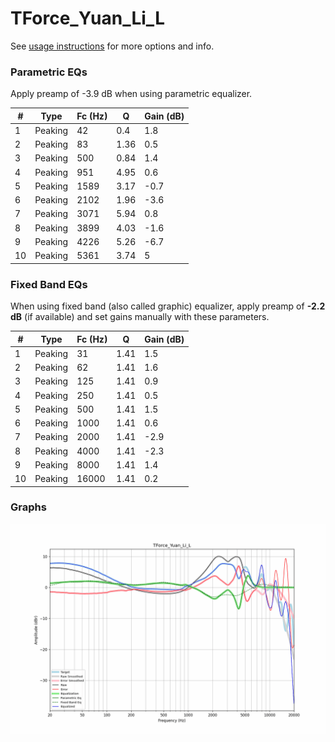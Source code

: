 # TForce_Yuan_Li_L
See [usage instructions](https://github.com/jaakkopasanen/AutoEq#usage) for more options and info.

### Parametric EQs
Apply preamp of -3.9 dB when using parametric equalizer.

|   # | Type    |   Fc (Hz) |    Q |   Gain (dB) |
|-----|---------|-----------|------|-------------|
|   1 | Peaking |        42 | 0.4  |         1.8 |
|   2 | Peaking |        83 | 1.36 |         0.5 |
|   3 | Peaking |       500 | 0.84 |         1.4 |
|   4 | Peaking |       951 | 4.95 |         0.6 |
|   5 | Peaking |      1589 | 3.17 |        -0.7 |
|   6 | Peaking |      2102 | 1.96 |        -3.6 |
|   7 | Peaking |      3071 | 5.94 |         0.8 |
|   8 | Peaking |      3899 | 4.03 |        -1.6 |
|   9 | Peaking |      4226 | 5.26 |        -6.7 |
|  10 | Peaking |      5361 | 3.74 |         5   |

### Fixed Band EQs
When using fixed band (also called graphic) equalizer, apply preamp of **-2.2 dB** (if available) and set gains manually with these parameters.

|   # | Type    |   Fc (Hz) |    Q |   Gain (dB) |
|-----|---------|-----------|------|-------------|
|   1 | Peaking |        31 | 1.41 |         1.5 |
|   2 | Peaking |        62 | 1.41 |         1.6 |
|   3 | Peaking |       125 | 1.41 |         0.9 |
|   4 | Peaking |       250 | 1.41 |         0.5 |
|   5 | Peaking |       500 | 1.41 |         1.5 |
|   6 | Peaking |      1000 | 1.41 |         0.6 |
|   7 | Peaking |      2000 | 1.41 |        -2.9 |
|   8 | Peaking |      4000 | 1.41 |        -2.3 |
|   9 | Peaking |      8000 | 1.41 |         1.4 |
|  10 | Peaking |     16000 | 1.41 |         0.2 |

### Graphs
![](./TForce_Yuan_Li_L.png)
